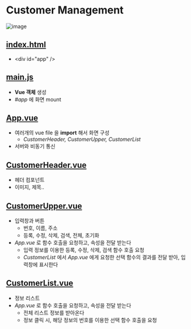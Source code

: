 # Customer Management
![image](https://user-images.githubusercontent.com/54715744/141301913-c2c54141-c778-4450-b191-0dd718f6f8b0.png)


## [index.html](https://github.com/ljiwoo59/Front_Study/blob/main/Vuejs/VueCli/CustomerManagement/public/index.html)
* \<div id="app" />

## [main.js](https://github.com/ljiwoo59/Front_Study/blob/main/Vuejs/VueCli/CustomerManagement/src/main.js)
* **Vue 객체** 생성
* *#app* 에 화면 mount

## [App.vue](https://github.com/ljiwoo59/Front_Study/blob/main/Vuejs/VueCli/CustomerManagement/src/App.vue)
* 여러개의 vue file 을 **import** 해서 화면 구성
  * *CustomerHeader, CustomerUpper, CustomerList*
* 서버와 비동기 통신

## [CustomerHeader.vue](https://github.com/ljiwoo59/Front_Study/blob/main/Vuejs/VueCli/CustomerManagement/src/components/CustomerHeader.vue)
* 헤더 컴포넌트
* 이미지, 제목..

## [CustomerUpper.vue](https://github.com/ljiwoo59/Front_Study/blob/main/Vuejs/VueCli/CustomerManagement/src/components/CustomerUpper.vue)
* 입력창과 버튼
  * 번호, 이름, 주소
  * 등록, 수정, 삭제, 검색, 전체, 초기화
* *App.vue* 로 함수 호출을 요청하고, 속성을 전달 받는다
  * 입력 정보를 이용한 등록, 수정, 삭제, 검색 함수 호출 요청
  * *CustomerList* 에서 *App.vue* 에게 요청한 선택 함수의 결과를 전달 받아, 입력창에 표시한다

## [CustomerList.vue](https://github.com/ljiwoo59/Front_Study/blob/main/Vuejs/VueCli/CustomerManagement/src/components/CustomerList.vue)
* 정보 리스트
* *App.vue* 로 함수 호출을 요청하고, 속성을 전달 받는다
  * 전체 리스트 정보를 받아온다
  * 정보 클릭 시, 해당 정보의 번호를 이용한 선택 함수 호출을 요청
